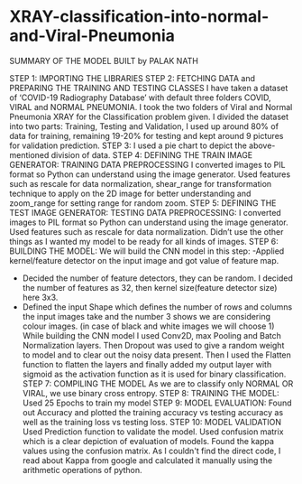 # XRAY-classification-into-normal-and-Viral-Pneumonia

SUMMARY OF THE MODEL BUILT
by PALAK NATH 

STEP 1: IMPORTING THE LIBRARIES
STEP 2: FETCHING DATA and PREPARING THE TRAINING AND TESTING CLASSES
I have taken a dataset of ‘COVID-19 Radiography Database’ with default three folders COVID, VIRAL and NORMAL PNEUMONIA. I took the two folders of Viral and Normal Pneumonia XRAY for the Classification problem given. 
I divided the dataset into two parts: Training, Testing and Validation, I used up around 80% of data for training, remaining 19-20% for testing and kept around 9 pictures for validation prediction.
STEP 3: I used a pie chart to depict the above-mentioned division of data. 
STEP 4: DEFINING THE TRAIN IMAGE GENERATOR: TRAINING DATA PREPROCESSING
I converted images to PIL format so Python can understand using the image generator. Used features such as rescale for data normalization, shear_range for transformation technique to apply on the 2D image for better understanding and zoom_range for setting range for random zoom. 
STEP 5: DEFINING THE TEST IMAGE GENERATOR: TESTING DATA PREPROCESSING: 
I converted images to PIL format so Python can understand using the image generator. Used features such as rescale for data normalization. Didn’t use the other things as I wanted my model to be ready for all kinds of images. 
STEP 6: BUILDING THE MODEL: We will build the CNN model in this step:
-Applied kernel/feature detector on the input image and got value of feature map.
- Decided the number of feature detectors, they can be random. I decided the number of features as 32, then kernel size(feature detector size) here 3x3.
- Defined the input Shape which defines the number of rows and columns the input images take and the number 3 shows we are considering colour images. (in case of black and white images we will choose 1)
While building the CNN model I used Conv2D, max Pooling and Batch Normalization layers. Then Dropout was used to give a random weight to model and to clear out the noisy data present.  Then I used the Flatten function to flatten the layers and finally added my output layer with sigmoid as the activation function as it is used for binary classification. 
STEP 7: COMPILING THE MODEL
As we are to classify only NORMAL OR VIRAL, we use binary cross entropy.
STEP 8: TRAINING THE MODEL: Used 25 Epochs to train my model 
STEP 9: MODEL EVALUATION: Found out Accuracy and plotted the training accuracy vs testing accuracy as well as the training loss vs testing loss. 
STEP 10: MODEL VALIDATION 
Used Prediction function to validate the model. Used confusion matrix which is a clear depiction of evaluation of models. Found the kappa values using the confusion matrix. As I couldn't find the direct code, I read about Kappa from google and calculated it manually using the arithmetic operations of python.






